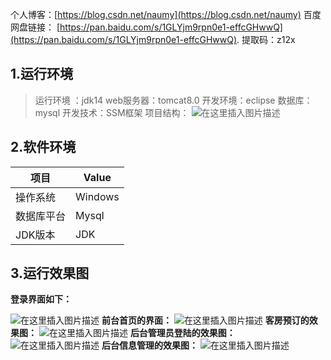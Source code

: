 
个人博客：[https://blog.csdn.net/naumy](https://blog.csdn.net/naumy)
百度网盘链接： [https://pan.baidu.com/s/1GLYjm9rpn0e1-effcGHwwQ](https://pan.baidu.com/s/1GLYjm9rpn0e1-effcGHwwQ).
提取码：z12x
## 1.运行环境



> 运行环境 ：jdk14 web服务器：tomcat8.0 开发环境：eclipse 数据库：mysql  开发技术：SSM框架
项目结构：
![在这里插入图片描述](https://img-blog.csdnimg.cn/20200713230056351.png?x-oss-process=image/watermark,type_ZmFuZ3poZW5naGVpdGk,shadow_10,text_aHR0cHM6Ly9ibG9nLmNzZG4ubmV0L25hdW15,size_16,color_FFFFFF,t_70)


## 2.软件环境
项目     | Value
-------- | -----
操作系统| Windows| 10
数据库平台| Mysql| 8.0
JDK版本| JDK| 1.8以上

## 3.运行效果图

**登录界面如下：**
 
![在这里插入图片描述](https://img-blog.csdnimg.cn/20200713223034634.png?x-oss-process=image/watermark,type_ZmFuZ3poZW5naGVpdGk,shadow_10,text_aHR0cHM6Ly9ibG9nLmNzZG4ubmV0L25hdW15,size_16,color_FFFFFF,t_70#pic_center)
**前台首页的界面：**
![在这里插入图片描述](https://img-blog.csdnimg.cn/20200713223049778.png?x-oss-process=image/watermark,type_ZmFuZ3poZW5naGVpdGk,shadow_10,text_aHR0cHM6Ly9ibG9nLmNzZG4ubmV0L25hdW15,size_16,color_FFFFFF,t_70)
**客房预订的效果图：**
![在这里插入图片描述](https://img-blog.csdnimg.cn/20200713223106784.png?x-oss-process=image/watermark,type_ZmFuZ3poZW5naGVpdGk,shadow_10,text_aHR0cHM6Ly9ibG9nLmNzZG4ubmV0L25hdW15,size_16,color_FFFFFF,t_70#pic_center)
**后台管理员登陆的效果图：**
![在这里插入图片描述](https://img-blog.csdnimg.cn/20200713223128326.png?x-oss-process=image/watermark,type_ZmFuZ3poZW5naGVpdGk,shadow_10,text_aHR0cHM6Ly9ibG9nLmNzZG4ubmV0L25hdW15,size_16,color_FFFFFF,t_70#pic_center)
**后台信息管理的效果图：**
![在这里插入图片描述](https://img-blog.csdnimg.cn/20200713223116373.png?x-oss-process=image/watermark,type_ZmFuZ3poZW5naGVpdGk,shadow_10,text_aHR0cHM6Ly9ibG9nLmNzZG4ubmV0L25hdW15,size_16,color_FFFFFF,t_70#pic_center)
